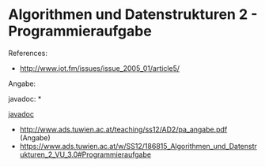 Algorithmen und Datenstrukturen 2 - Programmieraufgabe
===

References:
* http://www.jot.fm/issues/issue_2005_01/article5/



Angabe:


javadoc:
* 


<a href="http://www.ads.tuwien.ac.at/teaching/ss12/AD2/pa_doc/index.html">javadoc</a>

* http://www.ads.tuwien.ac.at/teaching/ss12/AD2/pa_angabe.pdf (Angabe)
* https://www.ads.tuwien.ac.at/w/SS12/186815_Algorithmen_und_Datenstrukturen_2_VU_3.0#Programmieraufgabe
